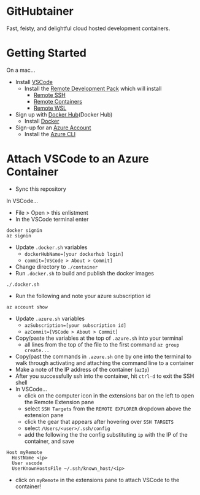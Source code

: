 # GitHubtainer
Fast, feisty, and delightful cloud hosted development containers.

# Getting Started
On a mac...
 
* Install [VSCode](VSCode)
   * Install the [Remote Development Pack][Remote Development] which will install
     * [Remote SSH][Remote SSH]
     * [Remote Containers][Remote Containers]
     * [Remote WSL][Remote WSL]
* Sign up with [Docker Hub](Docker Hub)
   * Install [Docker](Docker)
* Sign-up for an [Azure Account][Azure Account]
   * Install the [Azure CLI][Azure CLI]

# Attach VSCode to an Azure Container
 * Sync this repository

In VSCode...
 * File > Open > this enlistment
 * In the VSCode terminal enter
```
docker signin 
az signin
```
 * Update `.docker.sh` variables
   * `dockerHubName=[your dockerhub login]`
   * `commit=[VSCode > About > Commit]`
 * Change directory to `./container`
 * Run `.docker.sh` to build and publish the docker images
```
./.docker.sh
```
 * Run the following and note your azure subscription id
```
az account show 
``` 
 * Update `.azure.sh` variables
   * `azSubscription=[your subscription id]`
   * `azCommit=[VSCode > About > Commit]`
 * Copy/paste the variables at the top of `.azure.sh` into your terminal
   * all lines from the top of the file to the first command `az group create...`
 * Copy/past the commands in `.azure.sh` one by one into the terminal to walk through activating and attaching the command line to a container
 * Make a note of the IP address of the container (`azIp`)
 * After you successfully ssh into the container, hit `ctrl-d` to exit the SSH shell
* In VSCode...
  * click on the computer icon in the extensions bar on the left to open the Remote Extension pane
   * select `SSH Targets` from the `REMOTE EXPLORER` dropdown above the extension pane 
   * click the gear that appears after hovering over `SSH TARGETS`
   * select `/Users/<user>/.ssh/config`
   * add the following the the config substituting `ip` with the IP of the container, and save
```
Host myRemote
  HostName <ip>
  User vscode
  UserKnownHostsFile ~/.ssh/known_host/<ip>
```
  * click on `myRemote` in the extensions pane to attach VSCode to the container!

[VSCode]: https://code.visualstudio.com/insiders/
[Remote Development]: https://marketplace.visualstudio.com/items?itemName=ms-vscode-remote.vscode-remote-extensionpack
[Remote SSH]: https://marketplace.visualstudio.com/items?itemName=ms-vscode-remote.remote-ssh
[Remote Containers]: https://marketplace.visualstudio.com/items?itemName=ms-vscode-remote.remote-containers
[Remote WSL]: https://marketplace.visualstudio.com/items?itemName=ms-vscode-remote.remote-wsl

[Docker]: https://docs.docker.com/get-docker/
[Docker Hub]: https://hub.docker.com/signup
[Azure CLI]: https://docs.microsoft.com/en-us/cli/azure/install-azure-cli-macos
[Azure Account]: https://azure.microsoft.com/en-us/account/
